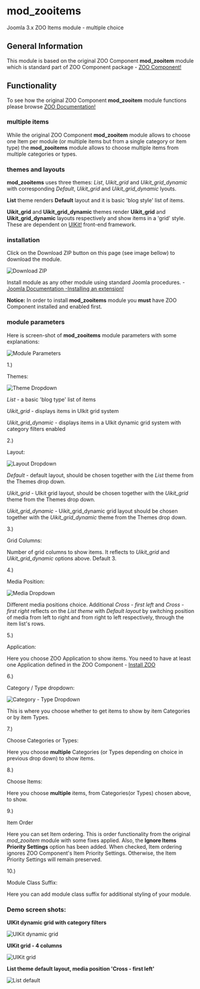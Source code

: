 # mod_zooitems
Joomla 3.x ZOO Items module - multiple choice

## General Information

This module is based on the original ZOO Component **mod_zooitem** module which is standard part of ZOO Component package - [ZOO Component!](http://yootheme.com/zoo/)

## Functionality 

To see how the original ZOO Component **mod_zooitem**  module functions please browse [ZOO Documentation!](http://yootheme.com/zoo/documentation/getting-started/set-up-zoo-item-module)

### multiple items
While the original ZOO Component **mod_zooitem** module allows to choose one Item per module (or multiple items but from a single category or item type) the **mod_zooitems** module allows to choose multiple items from multiple categories or types.

### themes and layouts
**mod_zooitems** uses three themes: *List*, *Uikit_grid* and *Uikit_grid_dynamic* with corresponding *Default*, *Uikit_grid* and *Uikit_grid_dynamic* lyouts.
 
 **List** theme renders **Default** layout and it is basic 'blog style' list of items.
 
 **Uikit_grid** and **Uikit_grid_dynamic** themes render **Uikit_grid** and **Uikit_grid_dynamic** layouts respectively and show items in a 'grid' style. These are dependent on [UIKit!](http://getuikit.com/index.html) front-end framework.
 
### installation 

Click on the Download ZIP button on this page (see image bellow) to download the module.

![Download ZIP](http://brbaso.com/images/mod_zooitems_doc/download-module-git-1.jpg)

 Install module as any other module using standard Joomla procedures.  - [Joomla Documentation -Installing an extension!](https://docs.joomla.org/Installing_an_extension)
 
 **Notice:** In order to install **mod_zooitems** module you **must** have ZOO Component installed and enabled first.
 
### module parameters
Here is screen-shot of **mod_zooitems** module parameters with some explanations:

![Module Parameters](http://brbaso.com/images/mod_zooitems_doc/module_parameters.jpg)
 
1.)

Themes:

 ![Theme Dropdown](http://brbaso.com/images/mod_zooitems_doc/theme_dropdown.jpg)

*List* -  a basic 'blog type' list of items

*Uikit_grid* - displays items in UIkit grid system

*Uikit_grid_dynamic* - displays items in a UIkit dynamic grid system with category filters enabled


2.)

Layout:

 ![Layout Dropdown](http://brbaso.com/images/mod_zooitems_doc/layout_dropdown.jpg)

*Default* - default layout, should be chosen together with the *List* theme from the Themes drop down.

*Uikit_grid* - UIkit grid layout, should be chosen together with the *Uikit_grid* theme from the Themes drop down.

*Uikit_grid_dynamic* - Uikit_grid_dynamic grid layout should be chosen together with the *Uikit_grid_dynamic* theme from the Themes drop down.


3.)

Grid Columns:

Number of grid columns to show items. It reflects to *Uikit_grid* and *Uikit_grid_dynamic* options above. Default 3.


4.)

Media Position:

 ![Media Dropdown](http://brbaso.com/images/mod_zooitems_doc/mediaposition_dropdown.jpg)

Different media positions choice. Additional *Cross - first left* and *Cross - first right* reflects on the *List theme* with *Default layout* by switching position of media from left to right and from right to left respectively, through the item list's rows.


5.)

Application:

Here you choose ZOO Application to show items. You need to have at least one Application defined in the ZOO Component   - [Install ZOO](http://yootheme.com/zoo/documentation/getting-started/install-zoo) 


6.)

Category / Type dropdown:

 ![Category - Type Dropdown](http://brbaso.com/images/mod_zooitems_doc/categorytypes_dropdown.jpg)

This is where you choose whether to get items to show by item Categories or by item Types.
 

7.) 

Choose Categories or Types:

Here you choose **multiple** Categories (or Types depending on choice in previous drop down) to show items.

8.) 

Choose Items:

Here you choose **multiple** items, from Categories(or Types) chosen above, to show.

9.)

Item Order

Here you can set Item ordering. This is order functionality from the original *mod_zooitem* module with some fixes applied. Also, the **Ignore Items Priority Settings** option has been added. When checked, Item ordering ignores ZOO Component's Item Priority Settings. Otherwise, the Item Priority Settings will remain preserved.
  
10.)


Module Class Suffix:

Here you can add module class suffix for additional styling of your module.

### Demo screen shots:

**UIKit dynamic grid with category filters**

 ![UIKit dynamic grid](http://brbaso.com/images/mod_zooitems_doc/demo-screenshots-grid_dynamic.jpg)
 
**UIKit grid - 4 columns**

 ![UIKit grid](http://brbaso.com/images/mod_zooitems_doc/demo-screenshots-grid-4columns.jpg)
 
 
**List theme default layout, media position 'Cross - first left'**

 ![List default](http://brbaso.com/images/mod_zooitems_doc/demo-screenshots-default-cross-first-left.jpg)
 




